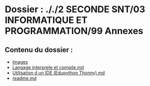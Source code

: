 # Dossier : ././2 SECONDE SNT/03 INFORMATIQUE ET PROGRAMMATION/99 Annexes
 
 ## Contenu du dossier : 
- [Images](./Images)
- [Langage interprete et compile.md](./Langage_interprete_et_compile.md)
- [Utilisation d un IDE (Edupython Thonny).md](./Utilisation_d_un_IDE_(Edupython_Thonny).md)
- [readme.md](./readme.md)
